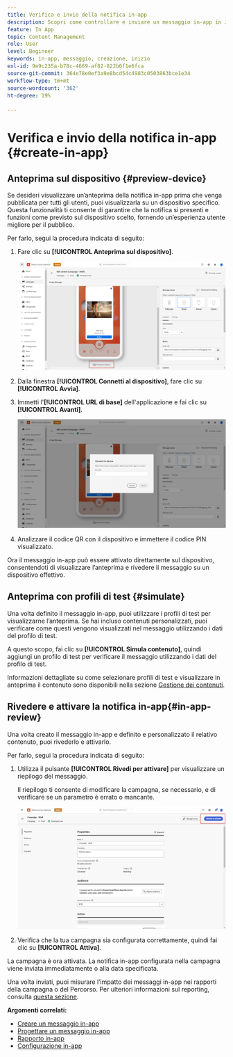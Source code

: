 ```yaml
---
title: Verifica e invio della notifica in-app
description: Scopri come controllare e inviare un messaggio in-app in Journey Optimizer
feature: In App
topic: Content Management
role: User
level: Beginner
keywords: in-app, messaggio, creazione, inizio
exl-id: 9e9c235a-b78c-4669-af82-822b6f1e6fca
source-git-commit: 364e78e0ef3a9e8bcd54c4983c0503863bce1e34
workflow-type: tm+mt
source-wordcount: '362'
ht-degree: 19%

---
```


# Verifica e invio della notifica in-app {#create-in-app}

## Anteprima sul dispositivo {#preview-device}

Se desideri visualizzare un’anteprima della notifica in-app prima che venga pubblicata per tutti gli utenti, puoi visualizzarla su un dispositivo specifico. Questa funzionalità ti consente di garantire che la notifica si presenti e funzioni come previsto sul dispositivo scelto, fornendo un’esperienza utente migliore per il pubblico.

Per farlo, segui la procedura indicata di seguito:

1. Fare clic su **[!UICONTROL Anteprima sul dispositivo]**.

   ![](assets/in_app_create_6.png)

1. Dalla finestra **[!UICONTROL Connetti al dispositivo]**, fare clic su **[!UICONTROL Avvia]**.

1. Immetti l&#39;**[!UICONTROL URL di base]** dell&#39;applicazione e fai clic su **[!UICONTROL Avanti]**.

   ![](assets/in_app_create_7.png)

1. Analizzare il codice QR con il dispositivo e immettere il codice PIN visualizzato.

Ora il messaggio in-app può essere attivato direttamente sul dispositivo, consentendoti di visualizzare l’anteprima e rivedere il messaggio su un dispositivo effettivo.

## Anteprima con profili di test {#simulate}

Una volta definito il messaggio in-app, puoi utilizzare i profili di test per visualizzarne l’anteprima. Se hai incluso contenuti personalizzati, puoi verificare come questi vengono visualizzati nel messaggio utilizzando i dati del profilo di test.

A questo scopo, fai clic su **[!UICONTROL Simula contenuto]**, quindi aggiungi un profilo di test per verificare il messaggio utilizzando i dati del profilo di test.

Informazioni dettagliate su come selezionare profili di test e visualizzare in anteprima il contenuto sono disponibili nella sezione [Gestione dei contenuti](../content-management/preview-test.md).

## Rivedere e attivare la notifica in-app{#in-app-review}

Una volta creato il messaggio in-app e definito e personalizzato il relativo contenuto, puoi rivederlo e attivarlo.

Per farlo, segui la procedura indicata di seguito:

1. Utilizza il pulsante **[!UICONTROL Rivedi per attivare]** per visualizzare un riepilogo del messaggio.

   Il riepilogo ti consente di modificare la campagna, se necessario, e di verificare se un parametro è errato o mancante.

   ![](assets/in_app_create_5.png)

1. Verifica che la tua campagna sia configurata correttamente, quindi fai clic su **[!UICONTROL Attiva]**.

La campagna è ora attivata. La notifica in-app configurata nella campagna viene inviata immediatamente o alla data specificata.

Una volta inviati, puoi misurare l’impatto dei messaggi in-app nei rapporti della campagna o del Percorso. Per ulteriori informazioni sul reporting, consulta [questa sezione](../reports/campaign-global-report.md#inapp-report).

**Argomenti correlati:**

* [Creare un messaggio in-app](create-in-app.md)
* [Progettare un messaggio in-app](design-in-app.md)
* [Rapporto in-app](../reports/campaign-global-report.md#inapp-report)
* [Configurazione in-app](inapp-configuration.md)

